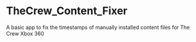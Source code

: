 # TheCrew_Content_Fixer
A basic app to fix the timestamps of manually installed content files for The Crew Xbox 360
